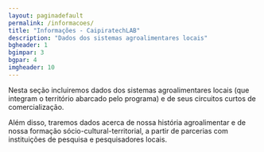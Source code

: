 ```yaml
---
layout: paginadefault
permalink: /informacoes/
title: "Informações - CaipiratechLAB"
description: "Dados dos sistemas agroalimentares locais"
bgheader: 1
bgimpar: 3
bgpar: 4 
imgheader: 10 
---
```


Nesta seção incluiremos dados dos sistemas agroalimentares locais (que integram o território abarcado pelo programa) e de seus circuitos curtos de comercialização.

Além disso, traremos dados acerca de nossa história agroalimentar e de nossa formação sócio-cultural-territorial, a partir de parcerias com instituições de pesquisa e pesquisadores locais.
